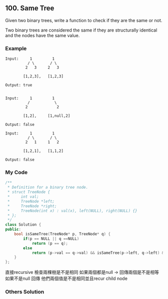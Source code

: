 ## 100. Same Tree

Given two binary trees, write a function to check if they are the same or not.

Two binary trees are considered the same if they are structurally identical and the nodes have the same value.


### Example
```
Input:     1         1
          / \       / \
         2   3     2   3

        [1,2,3],   [1,2,3]

Output: true


Input:     1         1
          /           \
         2             2

        [1,2],     [1,null,2]

Output: false

Input:     1         1
          / \       / \
         2   1     1   2

        [1,2,1],   [1,1,2]

Output: false
```

### My Code
```c++
/**
 * Definition for a binary tree node.
 * struct TreeNode {
 *     int val;
 *     TreeNode *left;
 *     TreeNode *right;
 *     TreeNode(int x) : val(x), left(NULL), right(NULL) {}
 * };
 */
class Solution {
public:
    bool isSameTree(TreeNode* p, TreeNode* q) {
        if(p == NULL || q ==NULL)
            return (p == q);
        else
            return (p->val == q->val) && isSameTree(p->left, q->left) && isSameTree(p->right, q->right);
    }
};
```
直接recursive 檢查兩棵樹是不是相同
如果兩個都是null -> 回傳兩個是不是相等
如果不是null 回傳 他們兩個值是不是相同並且recur child node

### Others Solution
```c++
```

